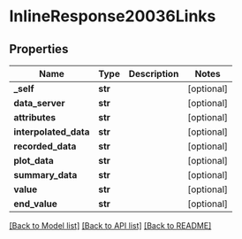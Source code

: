 # InlineResponse20036Links

## Properties
Name | Type | Description | Notes
------------ | ------------- | ------------- | -------------
**_self** | **str** |  | [optional] 
**data_server** | **str** |  | [optional] 
**attributes** | **str** |  | [optional] 
**interpolated_data** | **str** |  | [optional] 
**recorded_data** | **str** |  | [optional] 
**plot_data** | **str** |  | [optional] 
**summary_data** | **str** |  | [optional] 
**value** | **str** |  | [optional] 
**end_value** | **str** |  | [optional] 

[[Back to Model list]](../README.md#documentation-for-models) [[Back to API list]](../README.md#documentation-for-api-endpoints) [[Back to README]](../README.md)



